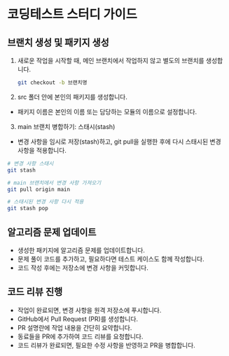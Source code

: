 # 코딩테스트 스터디 가이드

## 브랜치 생성 및 패키지 생성
1. 새로운 작업을 시작할 때, 메인 브랜치에서 작업하지 않고 별도의 브랜치를 생성합니다.
   ```bash
   git checkout -b 브랜치명
   ```
2. src 폴더 안에 본인의 패키지를 생성합니다.
- 패키지 이름은 본인의 이름 또는 담당하는 모듈의 이름으로 설정합니다.

3. main 브랜치 병합하기: 스태시(stash)
- 변경 사항을 임시로 저장(stash)하고, git pull을 실행한 후에 다시 스태시된 변경 사항을 적용합니다.
```bash
# 변경 사항 스태시
git stash

# main 브랜치에서 변경 사항 가져오기
git pull origin main

# 스태시된 변경 사항 다시 적용
git stash pop
```

## 알고리즘 문제 업데이트
- 생성한 패키지에 알고리즘 문제를 업데이트합니다.
- 문제 풀이 코드를 추가하고, 필요하다면 테스트 케이스도 함께 작성합니다.
- 코드 작성 후에는 저장소에 변경 사항을 커밋합니다.

## 코드 리뷰 진행
- 작업이 완료되면, 변경 사항을 원격 저장소에 푸시합니다.
- GitHub에서 Pull Request (PR)를 생성합니다.
- PR 설명란에 작업 내용을 간단히 요약합니다.
- 동료들을 PR에 추가하여 코드 리뷰를 요청합니다.
- 코드 리뷰가 완료되면, 필요한 수정 사항을 반영하고 PR을 병합합니다.

